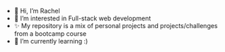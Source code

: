 - 👋 Hi, I’m Rachel
- 👀 I’m interested in Full-stack web development
- ✨ My repository is a mix of personal projects and projects/challenges from a bootcamp course
- 🌱 I’m currently learning :)


<!---
rachelharu/rachelharu is a ✨ special ✨ repository because its `README.md` (this file) appears on your GitHub profile.
You can click the Preview link to take a look at your changes.
--->
